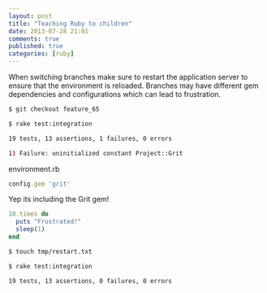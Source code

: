 ```yaml
---
layout: post
title: "Teaching Ruby to children"
date: 2013-07-28 21:01
comments: true
published: true
categories: [ruby]
---
```


When switching branches make sure to restart the application server to ensure that the environment is reloaded. Branches may have different gem dependencies and configurations which can lead to frustration.

<!--more-->

```bash
$ git checkout feature_65

$ rake test:integration

19 tests, 13 assertions, 1 failures, 0 errors

1) Failure: uninitialized constant Project::Grit
```

environment.rb

```ruby
config.gem 'grit'
```

Yep its including the Grit gem!

```ruby
10.times do
  puts "Frustrated!"
  sleep(1)
end 
```

```bash
$ touch tmp/restart.txt

$ rake test:integration

19 tests, 13 assertions, 0 failures, 0 errors
```
